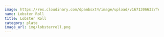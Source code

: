 ```yaml
---
image: https://res.cloudinary.com/dpanbsxt4/image/upload/v1671306632/Tonys/LobsterRoll_xxlbfs.png
name: Lobster Roll
title: Lobster Roll
category: plate
image_url: img/lobsterroll.png
---
```

